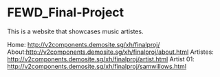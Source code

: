 # FEWD_Final-Project

This is a website that showcases music artistes.

Home: http://v2components.demosite.sg/xh/finalproj/
About:http://v2components.demosite.sg/xh/finalproj/about.html
Artistes: http://v2components.demosite.sg/xh/finalproj/artist.html
Artist 01: http://v2components.demosite.sg/xh/finalproj/samwillows.html
